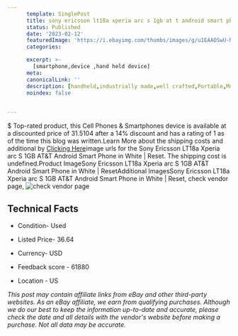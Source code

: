 ```yaml
---
      template: SinglePost
      title: sony ericsson lt18a xperia arc s 1gb at t android smart phone in white reset
      status: Published
      date: '2023-02-12'
      featuredImage: 'https://i.ebayimg.com/thumbs/images/g/u1EAAOSwU-NjETTo/s-l225.jpg'
      categories: 

      excerpt: >-
        [smartphone,device ,hand held device]
      meta:
      canonicalLink: ''
      description: [handheld,industrially made,well crafted,Portable,Mobile,Compact,Convenient,Lightweight,Maneuverable,Man-portable,Miniature,Carriable,Hand-held,Light,Holdable,Transportable,Mobile device,Pocket-sized,On-the-go,Wireless,Cordless,Compact size,Convenient size, smartphone,device ,hand held device]
      noindex: false

        
---
```

$
    Top-rated product, this Cell Phones & Smartphones device is available at a discounted price of 31.5104 after a 14% discount and has a rating of 1 as of the time this blog was written.Learn More about the shipping costs and additional by [Clicking Here](https://www.ebay.com/itm/325351713350?hash=item4bc0792a46%3Ag%3Au1EAAOSwU-NjETTo&mkevt=1&mkcid=1&mkrid=711-53200-19255-0&campid=%253CePNCampaignId%253E&customid=%253CreferenceId%253E&toolid=10049)image urls for the Sony Ericsson LT18a Xperia arc S 1GB AT&T Android Smart Phone in White | Reset. The shipping cost is undefined.Product ImageSony Ericsson LT18a Xperia arc S 1GB AT&T Android Smart Phone in White | ResetAdditional ImagesSony Ericsson LT18a Xperia arc S 1GB AT&T Android Smart Phone in White | Reset, check vendor page, ![check vendor page](https://origin-galleryplus.ebayimg.com/ws/web/325351713350_2_0_1/225x225.jpg,https://origin-galleryplus.ebayimg.com/ws/web/325351713350_3_0_1/225x225.jpg,https://origin-galleryplus.ebayimg.com/ws/web/325351713350_4_0_1/225x225.jpg,https://origin-galleryplus.ebayimg.com/ws/web/325351713350_5_0_1/225x225.jpg,https://origin-galleryplus.ebayimg.com/ws/web/325351713350_6_0_1/225x225.jpg,https://origin-galleryplus.ebayimg.com/ws/web/325351713350_7_0_1/225x225.jpg,https://origin-galleryplus.ebayimg.com/ws/web/325351713350_8_0_1/225x225.jpg)
    
    

 ## Technical Facts 



     
      

 - Condition- Used 


      

 - Listed Price- 36.64 


      

 - Currency- USD 


      

 - Feedback score - 61880 


      

 - Location - US 


      
      

 *_This post may contain affiliate links from eBay and other third-party websites. As an eBay affiliate, we earn from qualifying purchases. Although we do our best to keep the information up-to-date and accurate, please check the date and all details with the vendor's website before making a purchase. Not all data may be accurate._*



    
    
    
    
    